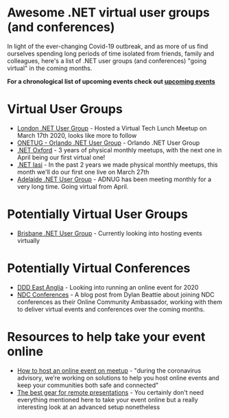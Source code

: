 # Awesome .NET virtual user groups (and conferences)

In light of the ever-changing Covid-19 outbreak, and as more of us find ourselves spending long periods of time isolated from friends, family and colleagues, here's a list of .NET user groups (and conferences) "going virtual" in the coming months.

**For a chronological list of upcoming events check out [upcoming events](Events.md)**

# Virtual User Groups

* [London .NET User Group](https://www.meetup.com/London-NET-User-Group/) - Hosted a Virtual Tech Lunch Meetup on March 17th 2020, looks like more to follow
* [ONETUG - Orlando .NET User Group](https://www.meetup.com/onetug/) - Orlando .NET User Group
* [.NET Oxford](https://www.meetup.com/dotnetoxford/) - 3 years of physical monthly meetups, with the next one in April being our first virtual one!
* [.NET Iasi](https://www.meetup.com/DotNetIasi/) - In the past 2 years we made physical monthly meetups, this month we'll do our first one live on March 27th
* [Adelaide .NET User Group](https://www.meetup.com/Adelaide-dotNET/) - ADNUG has been meeting monthly for a very long time. Going virtual from April.

# Potentially Virtual User Groups

* [Brisbane .NET User Group](https://www.meetup.com/Brisbane-Net-User-Group/) - Currently looking into hosting events virtually  

# Potentially Virtual Conferences  

* [DDD East Anglia](https://www.dddeastanglia.com) - Looking into running an online event for 2020
* [NDC Conferences](https://dylanbeattie.net/2020/03/18/ndc-online-community-ambassador.html) - A blog post from Dylan Beattie about joining NDC conferences as their Online Community Ambassador, working with them to deliver virtual events and conferences over the coming months.

# Resources to help take your event online

* [How to host an online event on meetup](https://www.meetup.com/blog/how-to-host-an-online-event-on-meetup/) - "during the coronavirus advisory, we’re working on solutions to help you host online events and keep your communities both safe and connected"
* [The best gear for remote presentations](https://www.youtube.com/watch?v=yNzU-TPdxR4) - You certainly don't need everything mentioned here to take your event online but a really interesting look at an advanced setup nonetheless

